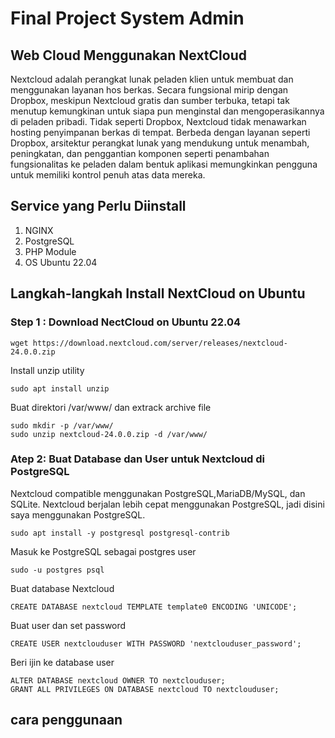# Final Project System Admin
## Web Cloud Menggunakan NextCloud
  Nextcloud adalah perangkat lunak peladen klien untuk membuat dan menggunakan layanan hos berkas. Secara fungsional mirip dengan Dropbox, meskipun Nextcloud gratis dan sumber terbuka, tetapi tak menutup kemungkinan untuk siapa pun menginstal dan mengoperasikannya di peladen pribadi. Tidak seperti Dropbox, Nextcloud tidak menawarkan hosting penyimpanan berkas di tempat.
  Berbeda dengan layanan seperti Dropbox, arsitektur perangkat lunak yang mendukung untuk menambah, peningkatan, dan penggantian komponen seperti penambahan fungsionalitas ke peladen dalam bentuk aplikasi memungkinkan pengguna untuk memiliki kontrol penuh atas data mereka.
## Service yang Perlu Diinstall
1. NGINX
2. PostgreSQL
3. PHP Module
4. OS Ubuntu 22.04
## Langkah-langkah Install NextCloud on Ubuntu
### Step 1 : Download NectCloud on Ubuntu 22.04
```
wget https://download.nextcloud.com/server/releases/nextcloud-24.0.0.zip
```
Install unzip utility
```
sudo apt install unzip
```
Buat direktori /var/www/ dan extrack archive file
```
sudo mkdir -p /var/www/
sudo unzip nextcloud-24.0.0.zip -d /var/www/
```
### Atep 2: Buat Database dan User untuk Nextcloud di PostgreSQL
Nextcloud compatible menggunakan PostgreSQL,MariaDB/MySQL, dan SQLite. Nextcloud berjalan lebih cepat menggunakan PostgreSQL, jadi disini saya menggunakan PostgreSQL.
```
sudo apt install -y postgresql postgresql-contrib
```
Masuk ke PostgreSQL sebagai postgres user
```
sudo -u postgres psql
```
Buat database Nextcloud
```
CREATE DATABASE nextcloud TEMPLATE template0 ENCODING 'UNICODE';
```
Buat user dan set password
```
CREATE USER nextclouduser WITH PASSWORD 'nextclouduser_password';
```
Beri ijin ke database user
```
ALTER DATABASE nextcloud OWNER TO nextclouduser;
GRANT ALL PRIVILEGES ON DATABASE nextcloud TO nextclouduser;
```

## cara penggunaan
